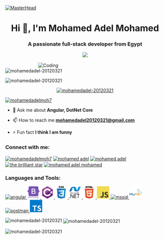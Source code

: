 [![MasterHead](https://user-images.githubusercontent.com/36126914/154766367-2c3d9c80-3cdc-4790-b15c-7eba5eee9fd2.gif)](https://www.linkedin.com/in/mohamed-adel-03586114a/)
<h1 align="center">Hi 👋, I'm Mohamed Adel Mohamed</h1>
<h3 align="center">A passionate full-stack developer from Egypt</h3>
<p   align="center" ><img src="https://camo.githubusercontent.com/895b113ace9ca35f3aabd36b882d5896ce17bc1b349e81fe6dd41a13789d60e4/68747470733a2f2f726561646d652d747970696e672d7376672e6865726f6b756170702e636f6d3f6c696e65733d57656c636f6d652c2b4c657427732b666f6c6c6f772b656163682b6f746865722bf09f9296"></p>

<img align="right" alt="Coding" width="400" src="https://cdn.dribbble.com/users/1162077/screenshots/3848914/programmer.gif">

<p align="left"> <img src="https://komarev.com/ghpvc/?username=mohamedadel-20120321&label=Profile%20views&color=0e75b6&style=flat" alt="mohamedadel-20120321" /> </p>

<p align="left"> <img src="https://komarev.com/ghpvc/?username=mohamedadel-20120321&label=Followers&color=0e75b6&style=flat" alt="mohamedadel-20120321" /> </p>

<p align="center"> <a href="https://github.com/ryo-ma/github-profile-trophy"><img src="https://github-profile-trophy.vercel.app/?username=mohamedadel-20120321" alt="mohamedadel-20120321" /></a> </p>

<p align="left"> <a href="https://twitter.com/mohamedadelmoh7" target="blank"><img src="https://img.shields.io/twitter/follow/mohamedadelmoh7?logo=twitter&style=for-the-badge" alt="mohamedadelmoh7" /></a> </p>

- 💬 Ask me about **Angular, DotNet Core**

- 📫 How to reach me **mohamedadel20120321@gmail.com**

- ⚡ Fun fact **I think I am funny**

<h3 align="left">Connect with me:</h3>
<p align="left">
<a href="https://twitter.com/mohamedadelmoh7" target="blank"><img align="center" src="https://raw.githubusercontent.com/rahuldkjain/github-profile-readme-generator/master/src/images/icons/Social/twitter.svg" alt="mohamedadelmoh7" height="30" width="40" /></a>
<a href="https://fb.com/mohamed adel" target="blank"><img align="center" src="https://raw.githubusercontent.com/rahuldkjain/github-profile-readme-generator/master/src/images/icons/Social/facebook.svg" alt="mohamed adel" height="30" width="40" /></a>
<a href="https://instagram.com/mohamed adel" target="blank"><img align="center" src="https://raw.githubusercontent.com/rahuldkjain/github-profile-readme-generator/master/src/images/icons/Social/instagram.svg" alt="mohamed adel" height="30" width="40" /></a>
<a href="https://www.youtube.com/c/the brilliant star" target="blank"><img align="center" src="https://raw.githubusercontent.com/rahuldkjain/github-profile-readme-generator/master/src/images/icons/Social/youtube.svg" alt="the brilliant star" height="30" width="40" /></a>
<a href="https://www.leetcode.com/mohamed adel mohamed" target="blank"><img align="center" src="https://raw.githubusercontent.com/rahuldkjain/github-profile-readme-generator/master/src/images/icons/Social/leet-code.svg" alt="mohamed adel mohamed" height="30" width="40" /></a>
</p>

<h3 align="left">Languages and Tools:</h3>
<p align="left"> <a href="https://angular.io" target="_blank" rel="noreferrer"> <img src="https://angular.io/assets/images/logos/angular/angular.svg" alt="angular" width="40" height="40"/> </a> <a href="https://getbootstrap.com" target="_blank" rel="noreferrer"> <img src="https://raw.githubusercontent.com/devicons/devicon/master/icons/bootstrap/bootstrap-plain-wordmark.svg" alt="bootstrap" width="40" height="40"/> </a> <a href="https://www.w3schools.com/cs/" target="_blank" rel="noreferrer"> <img src="https://raw.githubusercontent.com/devicons/devicon/master/icons/csharp/csharp-original.svg" alt="csharp" width="40" height="40"/> </a> <a href="https://www.w3schools.com/css/" target="_blank" rel="noreferrer"> <img src="https://raw.githubusercontent.com/devicons/devicon/master/icons/css3/css3-original-wordmark.svg" alt="css3" width="40" height="40"/> </a> <a href="https://dotnet.microsoft.com/" target="_blank" rel="noreferrer"> <img src="https://raw.githubusercontent.com/devicons/devicon/master/icons/dot-net/dot-net-original-wordmark.svg" alt="dotnet" width="40" height="40"/> </a> <a href="https://www.w3.org/html/" target="_blank" rel="noreferrer"> <img src="https://raw.githubusercontent.com/devicons/devicon/master/icons/html5/html5-original-wordmark.svg" alt="html5" width="40" height="40"/> </a> <a href="https://developer.mozilla.org/en-US/docs/Web/JavaScript" target="_blank" rel="noreferrer"> <img src="https://raw.githubusercontent.com/devicons/devicon/master/icons/javascript/javascript-original.svg" alt="javascript" width="40" height="40"/> </a> <a href="https://www.microsoft.com/en-us/sql-server" target="_blank" rel="noreferrer"> <img src="https://www.svgrepo.com/show/303229/microsoft-sql-server-logo.svg" alt="mssql" width="40" height="40"/> </a> <a href="https://www.mysql.com/" target="_blank" rel="noreferrer"> <img src="https://raw.githubusercontent.com/devicons/devicon/master/icons/mysql/mysql-original-wordmark.svg" alt="mysql" width="40" height="40"/> </a> <a href="https://postman.com" target="_blank" rel="noreferrer"> <img src="https://www.vectorlogo.zone/logos/getpostman/getpostman-icon.svg" alt="postman" width="40" height="40"/> </a> <a href="https://www.typescriptlang.org/" target="_blank" rel="noreferrer"> <img src="https://raw.githubusercontent.com/devicons/devicon/master/icons/typescript/typescript-original.svg" alt="typescript" width="40" height="40"/> </a> </p>

<p><img align="left" src="https://github-readme-stats.vercel.app/api/top-langs?username=mohamedadel-20120321&show_icons=true&locale=en&layout=compact" alt="mohamedadel-20120321" /></p>

<p>&nbsp;<img align="center" src="https://github-readme-stats.vercel.app/api?username=mohamedadel-20120321&show_icons=true&locale=en" alt="mohamedadel-20120321" /></p>

<p><img align="center" src="https://github-readme-streak-stats.herokuapp.com/?user=mohamedadel-20120321&" alt="mohamedadel-20120321" /></p>
